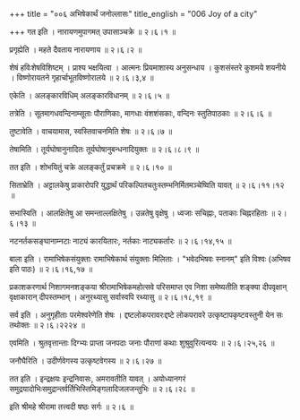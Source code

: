 +++
title = "००६ अभिषेकार्थं जनोल्लासः"
title_english = "006 Joy of a city"

+++
गत इति । नारायणमुपागमत् उपासाञ्चक्रे  ॥  २।६।१  ॥   

  

प्रगृह्येति । महते दैवताय नारायणाय  ॥  २।६।२  ॥   

  

शेषं हविःशेषविशिष्टम् । प्राश्य भक्षयित्वा । आत्मनः प्रियमाशास्य अनुसन्धाय । कुशसंस्तरे कुशमये शयनीये । विष्णोरायतने गृहार्चाभूतविष्णोरालये  ॥  २।६।३,४  ॥   

  

एकेति । अलङ्कारविधिम् अलङ्कारविधानम्  ॥  २।६।५  ॥   

  

तत्रेति । सूतमागधवन्दिनाम्सूताः पौराणिकाः, मागधाः वंशशंसकाः, वन्दिनः स्तुतिपाठकाः  ॥  २।६।६  ॥   

  

तुष्टावेति । वाचयामास, स्वस्तिवाचनमिति शेषः  ॥  २।६।७  ॥   

  

तेषामिति । तूर्यघोषानुनादितः तूर्यघोषानुबन्धनादियुक्तः  ॥  २।६।८।९  ॥   

  

तत इति । शोभयितुं चक्रे अलङ्कर्तुं प्रचक्रमे  ॥  २।६।१०  ॥   

  

सिताभ्रेति । अट्टालकेषु प्राकारोपरि युद्धार्थं परिकल्पितचतुःस्तम्भनिर्मितमञ्चेष्विति यावत्  ॥  २।६।११।१२  ॥   

  

सभास्विति । आलक्षितेषु आ समन्ताल्लक्षितेषु । उन्नतेषु वृक्षेषु । ध्वजाः सचिह्नाः, पताकाः चिह्नरहिताः  ॥  २।६।१३  ॥   

  

नटनर्तकसङ्घानाम्नटाः नाट्यं कारयितारः, नर्तकाः नाट्यकर्तारः  ॥  २।६।१४,१५  ॥   

  

बाला इति । रामाभिषेकसंयुक्ताः रामाभिषेकार्थ संयुक्ताः मिलिताः । "भवेदभिषवः स्नानम्" इति विश्वः (अभिषव इति पाठः)  ॥  २।६।१६,१७  ॥   

  

प्रकाशकरणार्थ निशागमनशङ्कया श्रीरामाभिषेकमहोत्सवे परिसमाप्त एव निशा समेष्यतीति शङ्क्या दीपवृक्षान् वृक्षाकारान् दीपस्तम्भान् । अनुरथ्यासु सर्वास्वपि रथ्यासु  ॥  २।६।१८,१९  ॥   

  

सर्व इति । अनुगृहीताः परमेश्वरेणेति शेषः । द्दष्टलोकपरावरःद्दष्टे लोकपरावरे उत्कृष्टापकृष्टवस्तुनी येन सः तथोक्तः  ॥  २।६।२२२४  ॥   

  

एवमिति । श्रुतवृत्तान्ताः दिग्भ्यः प्राप्ता जनपदाः जनाः पौराणां कथाः शुश्रुवुरित्यन्वयः  ॥  २।६।२५,२६  ॥   

  

जनौघैरिति । उदीर्णवेगस्य उत्कृष्टवेगस्य  ॥  २।६।२७  ॥   

  

तत इति । इन्द्रक्षयः इन्द्रनिवासः, अमरावतीति यावत् । अयोध्यानगरं समुद्रयादोभिःसमुद्रान्तर्वर्तिभिस्तिमिङ्गलादिजलजन्तुभिः  ॥  २।६।२८  ॥   

  

इति श्रीमहे श्रीरामा तत्त्वदी षष्ठः सर्गः  ॥  २।६  ॥   

  

  

